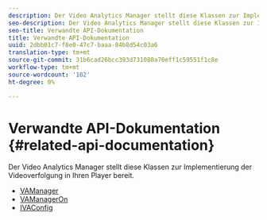 ```yaml
---
description: Der Video Analytics Manager stellt diese Klassen zur Implementierung der Videoverfolgung in Ihren Player bereit.
seo-description: Der Video Analytics Manager stellt diese Klassen zur Implementierung der Videoverfolgung in Ihren Player bereit.
seo-title: Verwandte API-Dokumentation
title: Verwandte API-Dokumentation
uuid: 2dbb01c7-f8e0-47c7-baaa-84b8d54c03a6
translation-type: tm+mt
source-git-commit: 31b6cad26bcc393d731080a70eff1c59551f1c8e
workflow-type: tm+mt
source-wordcount: '102'
ht-degree: 0%

---
```



# Verwandte API-Dokumentation {#related-api-documentation}

Der Video Analytics Manager stellt diese Klassen zur Implementierung der Videoverfolgung in Ihren Player bereit.

* [VAManager](https://help.adobe.com/en_US/primetime/api/reference_implementation/android/javadoc/com/adobe/primetime/reference/manager/VAManager.html)
* [VAManagerOn](https://help.adobe.com/en_US/primetime/api/reference_implementation/android/javadoc/com/adobe/primetime/reference/manager/VAManagerOn.html)
* [IVAConfig](https://help.adobe.com/en_US/primetime/api/reference_implementation/android/javadoc/com/adobe/primetime/reference/config/IVAConfig.html)